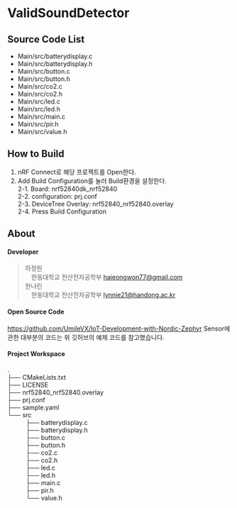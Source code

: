 # ValidSoundDetector

## Source Code List
- Main/src/batterydisplay.c
- Main/src/batterydisplay.h
- Main/src/button.c
- Main/src/button.h
- Main/src/co2.c
- Main/src/co2.h
- Main/src/led.c
- Main/src/led.h
- Main/src/main.c
- Main/src/pir.h
- Main/src/value.h

## How to Build
1. nRF Connect로 해당 프로젝트를 Open한다.
2. Add Build Configuration를 눌러 Build환경을 설정한다.   
2-1. Board: nrf52840dk_nrf52840   
2-2. configuration: prj.conf   
2-3. DeviceTree Overlay: nrf52840_nrf52840.overlay   
2-4. Press Build Configuration   

## About
#### Developer
>하정원   
>&emsp;한동대학교 전산전자공학부 hajeongwon77@gmail.com   
>한나린   
>&emsp;한동대학교 전산전자공학부 lynnie21@handong.ac.kr   
#### Open Source Code
https://github.com/UmileVX/IoT-Development-with-Nordic-Zephyr
Sensor에 관한 대부분의 코드는 위 깃허브의 예제 코드를 참고했습니다.
#### Project Workspace
.   
├── CMakeLists.txt   
├── LICENSE   
├── nrf52840_nrf52840.overlay   
├── prj.conf   
├── sample.yaml   
└── src   
&emsp;&emsp;&emsp;├── batterydisplay.c   
&emsp;&emsp;&emsp;├── batterydisplay.h   
&emsp;&emsp;&emsp;├── button.c   
&emsp;&emsp;&emsp;├── button.h   
&emsp;&emsp;&emsp;├── co2.c   
&emsp;&emsp;&emsp;├── co2.h   
&emsp;&emsp;&emsp;├── led.c   
&emsp;&emsp;&emsp;├── led.h   
&emsp;&emsp;&emsp;├── main.c   
&emsp;&emsp;&emsp;├── pir.h   
&emsp;&emsp;&emsp;└── value.h   